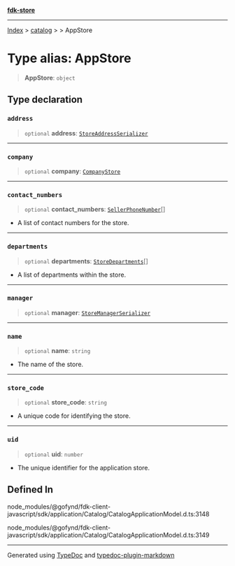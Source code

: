 [**fdk-store**](../../../README.md)
***

[Index](../../../API.md) > [catalog](../../README.md) > [<internal>](../README.md) > AppStore

# Type alias: AppStore

> **AppStore**: `object`

## Type declaration

### `address`

> `optional` **address**: [`StoreAddressSerializer`](type-alias.StoreAddressSerializer.md)

***

### `company`

> `optional` **company**: [`CompanyStore`](type-alias.CompanyStore.md)

***

### `contact_numbers`

> `optional` **contact\_numbers**: [`SellerPhoneNumber`](type-alias.SellerPhoneNumber.md)[]

- A list of contact numbers
for the store.

***

### `departments`

> `optional` **departments**: [`StoreDepartments`](type-alias.StoreDepartments.md)[]

- A list of departments within the store.

***

### `manager`

> `optional` **manager**: [`StoreManagerSerializer`](type-alias.StoreManagerSerializer.md)

***

### `name`

> `optional` **name**: `string`

- The name of the store.

***

### `store_code`

> `optional` **store\_code**: `string`

- A unique code for identifying the store.

***

### `uid`

> `optional` **uid**: `number`

- The unique identifier for the application store.

## Defined In

node\_modules/@gofynd/fdk-client-javascript/sdk/application/Catalog/CatalogApplicationModel.d.ts:3148

node\_modules/@gofynd/fdk-client-javascript/sdk/application/Catalog/CatalogApplicationModel.d.ts:3149

***
Generated using [TypeDoc](https://typedoc.org/) and [typedoc-plugin-markdown](https://www.npmjs.com/package/typedoc-plugin-markdown)
